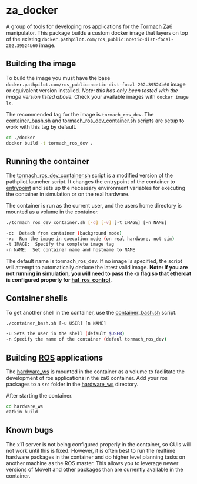# za_docker

A group of tools for developing ros applications for the [Tormach Za6](https://tormach.com/machines/robots.html) manipulator. This package builds a custom docker image that layers on top of the existing `docker.pathpilot.com/ros_public:noetic-dist-focal-202.39524b60` image.

## Building the image
To build the image you must have the base `docker.pathpilot.com/ros_public:noetic-dist-focal-202.39524b60` image or equivalent version installed. *Note: this has only been tested with the image version listed above.* Check your available images with `docker image ls`.

The recommended tag for the image is `tormach_ros_dev`. The [container_bash.sh](container_bash.sh) and [tormach_ros_dev_container.sh](tormach_ros_dev_container.sh) scripts are setup to work with this tag by default.
```sh
cd ./docker
docker build -t tormach_ros_dev .
```

## Running the container
The [tormach_ros_dev_container.sh](tormach_ros_dev_container.sh) script is a modified version of the pathpilot launcher script. It changes the entrypoint of the container to [entrypoint](entypoint) and sets up the necessary environment variables for executing the container in simulation or on the real hardware. 

The container is run as the current user, and the users home directory is mounted as a volume in the container. 

```sh
./tormach_ros_dev_container.sh [-d] [-v] [-t IMAGE] [-n NAME]

-d:  Detach from container (background mode)
-x:  Run the image in execution mode (on real hardware, not sim)
-t IMAGE:  Specify the complete image tag
-n NAME:  Set container name and hostname to NAME
```

The default name is tormach_ros_dev. If no image is specified, the script will attempt to automatically deduce the latest valid image. **Note: If you are not running in simulation, you will need to pass the -x flag so that ethercat is configured properly for [hal_ros_control](https://github.com/tormach/hal_ros_control).**

## Container shells

To get another shell in the container, use the [container_bash.sh](container_bash.sh) script.

```sh
./container_bash.sh [-u USER] [n NAME]

-u Sets the user in the shell (default $USER)
-n Specify the name of the container (defaul tormach_ros_dev) 
```

## Building [ROS](https://www.ros.org/) applications
The [hardware_ws](hardware_ws) is mounted in the container as a volume to facilitate the development of ros applications in the za6 container. Add your ros packages to a `src` folder in the [hardware_ws](hardware_ws) directory.

After starting the container.
```sh
cd hardware_ws
catkin build
```

## Known bugs
The x11 server is not being configured properly in the container, so GUIs will not work until this is fixed. However, it is often best to run the realtime hardware packages in the container and do higher level planning tasks on another machine as the ROS master. This allows you to leverage newer versions of MoveIt and other packages than are currently available in the container.  
